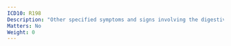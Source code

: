 ```yaml
---
ICD10: R198
Description: "Other specified symptoms and signs involving the digestive system and abdomen"
Matters: No
Weight: 0
---
```


